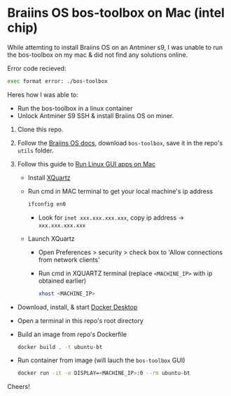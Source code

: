 # Braiins OS bos-toolbox on Mac (intel chip)

While attemting to install Braiins OS on an Antminer s9, I was unable to run the bos-toolbox on my mac &  did not find any solutions online.

Error code recieved:

```bash
exec format error: ./bos-toolbox
```

Heres how I was able to:
- Run the bos-toolbox in a linux container
- Unlock Antminer S9 SSH & install Braiins OS on miner.

1. Clone this repo.

2. Follow the [Braiins OS docs](https://braiins.com/os/plus), download `bos-toolbox`, save it in the repo's `utils` folder.

3. Follow this guide to [Run Linux GUI apps on Mac](https://www.youtube.com/watch?v=cNDR6Z24KLM) 

    - Install [XQuartz](https://www.xquartz.org/)
    - Run cmd in MAC terminal to get your local machine's ip address
        ```bash
        ifconfig en0
        ```
        - Look for `inet xxx.xxx.xxx.xxx`, copy ip address -> `xxx.xxx.xxx.xxx`

    - Launch XQuartz
        - Open Preferences > security > check box to 'Allow connections from network clients'
        - Run cmd in XQUARTZ terminal (replace `<MACHINE_IP>` with ip obtained earlier)

            ```bash
            xhost <MACHINE_IP>
            ```

- Download, install, & start [Docker Desktop](https://docs.docker.com/desktop/install/mac-install/)
- Open a terminal in this repo's root directory
- Build an image from repo's Dockerfile

    ```bash
    docker build . -t ubuntu-bt
    ```

- Run container from image (will lauch the `bos-toolbox` GUI)

    ```bash
    docker run -it -e DISPLAY=<MACHINE_IP>:0 --rm ubuntu-bt
    ```

Cheers!